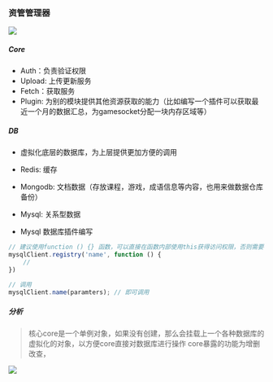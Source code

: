 ### 资管管理器
![](https://pic1.imgdb.cn/item/634ea54916f2c2beb126725a.jpg)

##### Core
* Auth：负责验证权限
* Upload: 上传更新服务
* Fetch：获取服务
* Plugin: 为别的模块提供其他资源获取的能力（比如编写一个插件可以获取最近一个月的数据汇总，为gamesocket分配一块内存区域等）

##### DB
* 虚拟化底层的数据库，为上层提供更加方便的调用
* Redis: 缓存
* Mongodb: 文档数据（存放课程，游戏，成语信息等内容，也用来做数据仓库备份） 
* Mysql: 关系型数据

* Mysql 数据库插件编写
```javascript
// 建议使用function () {} 函数，可以直接在函数内部使用this获得访问权限，否则需要手动加入
mysqlClient.registry('name', function () {
    //  
})

// 调用  
mysqlClient.name(paramters); // 即可调用

```

##### 分析

> 核心core是一个单例对象，如果没有创建，那么会挂载上一个各种数据库的虚拟化的对象，以方便core直接对数据库进行操作
> core暴露的功能为增删改查，

![](https://pic1.imgdb.cn/item/634ff6c616f2c2beb1be1710.jpg)